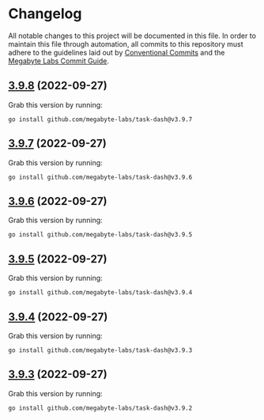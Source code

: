 # Changelog

All notable changes to this project will be documented in this file. In order to maintain this file through automation, all commits to this repository must adhere to the guidelines laid out by [Conventional Commits](https://conventionalcommits.org) and the [Megabyte Labs Commit Guide](https://megabyte.space/docs/contributing/commits).

## [3.9.8](https://gitlab.com/megabyte-labs/go/cli/task-dash/compare/v3.9.7...v3.9.8) (2022-09-27)





Grab this version by running:


```shell
go install github.com/megabyte-labs/task-dash@v3.9.7
```

## [3.9.7](https://gitlab.com/megabyte-labs/go/cli/task-dash/compare/v3.9.6...v3.9.7) (2022-09-27)





Grab this version by running:


```shell
go install github.com/megabyte-labs/task-dash@v3.9.6
```

## [3.9.6](https://gitlab.com/megabyte-labs/go/cli/task-dash/compare/v3.9.5...v3.9.6) (2022-09-27)





Grab this version by running:


```shell
go install github.com/megabyte-labs/task-dash@v3.9.5
```

## [3.9.5](https://gitlab.com/megabyte-labs/go/cli/task-dash/compare/v3.9.4...v3.9.5) (2022-09-27)





Grab this version by running:


```shell
go install github.com/megabyte-labs/task-dash@v3.9.4
```

## [3.9.4](https://gitlab.com/megabyte-labs/go/cli/task-dash/compare/v3.9.3...v3.9.4) (2022-09-27)





Grab this version by running:


```shell
go install github.com/megabyte-labs/task-dash@v3.9.3
```

## [3.9.3](https://gitlab.com/megabyte-labs/go/cli/task-dash/compare/v3.9.2...v3.9.3) (2022-09-27)





Grab this version by running:


```shell
go install github.com/megabyte-labs/task-dash@v3.9.2
```
